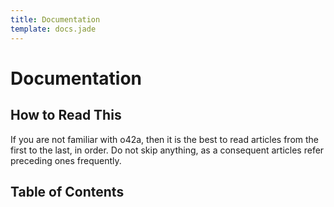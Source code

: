 ```yaml
---
title: Documentation
template: docs.jade
---
```


Documentation
=============

How to Read This
----------------
If you are not familiar with o42a, then it is the best to read articles from the
first to the last, in order. Do not skip anything, as a consequent articles
refer preceding ones frequently.

Table of Contents
-----------------
